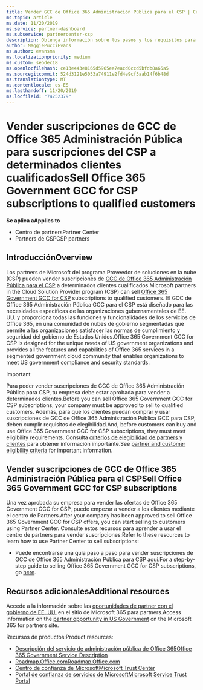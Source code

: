 ```yaml
---
title: Vender GCC de Office 365 Administración Pública para el CSP | Centro de partners
ms.topic: article
ms.date: 11/20/2019
ms.service: partner-dashboard
ms.subservice: partnercenter-csp
description: Obtenga información sobre los pasos y los requisitos para vender suscripciones a Office 365 Government GCC for CSP a usuarios o contratistas de la administración pública de Estados Unidos.
author: MaggiePucciEvans
ms.author: evansma
ms.localizationpriority: medium
ms.custom: seodec18
ms.openlocfilehash: ce13e443e8165d5965ea7eacd0ccd5bfdb8a65a5
ms.sourcegitcommit: 524d3121e5053a74911e2fd4e9cf5aab14f6b48d
ms.translationtype: MT
ms.contentlocale: es-ES
ms.lasthandoff: 11/20/2019
ms.locfileid: "74252379"
---
```

# <a name="sell-office-365-government-gcc-for-csp-subscriptions-to-qualified-customers"></a><span data-ttu-id="6fbd6-103">Vender suscripciones de GCC de Office 365 Administración Pública para suscripciones del CSP a determinados clientes cualificados</span><span class="sxs-lookup"><span data-stu-id="6fbd6-103">Sell Office 365 Government GCC for CSP subscriptions to qualified customers</span></span>

<span data-ttu-id="6fbd6-104">**Se aplica a**</span><span class="sxs-lookup"><span data-stu-id="6fbd6-104">**Applies to**</span></span>

-  <span data-ttu-id="6fbd6-105">Centro de partners</span><span class="sxs-lookup"><span data-stu-id="6fbd6-105">Partner Center</span></span>
-  <span data-ttu-id="6fbd6-106">Partners de CSP</span><span class="sxs-lookup"><span data-stu-id="6fbd6-106">CSP partners</span></span>


## <a name="overview"></a><span data-ttu-id="6fbd6-107">Introducción</span><span class="sxs-lookup"><span data-stu-id="6fbd6-107">Overview</span></span>

<span data-ttu-id="6fbd6-108">Los partners de Microsoft del programa Proveedor de soluciones en la nube (CSP) pueden vender suscripciones de [GCC de Office 365 Administración Pública para el CSP](https://www.microsoft.com/microsoft-365/partners/governmentforCSP) a determinados clientes cualificados.</span><span class="sxs-lookup"><span data-stu-id="6fbd6-108">Microsoft partners in the Cloud Solution Provider program (CSP) can sell [Office 365 Government GCC for CSP](https://www.microsoft.com/microsoft-365/partners/governmentforCSP) subscriptions to qualified customers.</span></span> <span data-ttu-id="6fbd6-109">El GCC de Office 365 Administración Pública GCC para el CSP está diseñado para las necesidades específicas de las organizaciones gubernamentales de EE. UU. y proporciona todas las funciones y funcionalidades de los servicios de Office 365, en una comunidad de nubes de gobierno segmentadas que permite a las organizaciones satisfacer las normas de cumplimiento y seguridad del gobierno de Estados Unidos.</span><span class="sxs-lookup"><span data-stu-id="6fbd6-109">Office 365 Government GCC for CSP is designed for the unique needs of US government organizations and provides all the features and capabilities of Office 365 services in a segmented government cloud community that enables organizations to meet US government compliance and security standards.</span></span> 

>[!IMPORTANT] 
><span data-ttu-id="6fbd6-110">Para poder vender suscripciones de GCC de Office 365 Administración Pública para CSP, tu empresa debe estar aprobada para vender a determinados clientes.</span><span class="sxs-lookup"><span data-stu-id="6fbd6-110">Before you can sell Office 365 Government GCC for CSP subscriptions, your company must be approved to sell to qualified customers.</span></span> <span data-ttu-id="6fbd6-111">Además, para que los clientes puedan comprar y usar suscripciones de GCC de Office 365 Administración Pública GCC para CSP, deben cumplir requisitos de elegibilidad.</span><span class="sxs-lookup"><span data-stu-id="6fbd6-111">And, before customers can buy and use Office 365 Government GCC for CSP subscriptions, they must meet eligibility requirements.</span></span> <span data-ttu-id="6fbd6-112">Consulta [criterios de elegibilidad de partners y clientes](csp-gcc-validate.md) para obtener información importante.</span><span class="sxs-lookup"><span data-stu-id="6fbd6-112">See [partner and customer eligibility criteria](csp-gcc-validate.md) for important information.</span></span>


## <a name="sell-office-365-government-gcc-for-csp-subscriptions"></a><span data-ttu-id="6fbd6-113">Vender suscripciones de GCC de Office 365 Administración Pública para el CSP</span><span class="sxs-lookup"><span data-stu-id="6fbd6-113">Sell Office 365 Government GCC for CSP subscriptions</span></span>

<span data-ttu-id="6fbd6-114">Una vez aprobada su empresa para vender las ofertas de Office 365 Government GCC for CSP, puede empezar a vender a los clientes mediante el centro de Partners.</span><span class="sxs-lookup"><span data-stu-id="6fbd6-114">After your company has been approved to sell Office 365 Government GCC for CSP offers, you can start selling to customers using Partner Center.</span></span> <span data-ttu-id="6fbd6-115">Consulte estos recursos para aprender a usar el centro de partners para vender suscripciones:</span><span class="sxs-lookup"><span data-stu-id="6fbd6-115">Refer to these resources to learn how to use Partner Center to sell subscriptions:</span></span> 

-   <span data-ttu-id="6fbd6-116">Puede encontrarse una guía paso a paso para vender suscripciones de GCC de Office 365 Administración Pública para CSP [aquí](https://go.microsoft.com/fwlink/?linkid=2007323).</span><span class="sxs-lookup"><span data-stu-id="6fbd6-116">For a step-by-step guide to selling Office 365 Government GCC for CSP subscriptions, go [here](https://go.microsoft.com/fwlink/?linkid=2007323).</span></span>  


## <a name="additional-resources"></a><span data-ttu-id="6fbd6-117">Recursos adicionales</span><span class="sxs-lookup"><span data-stu-id="6fbd6-117">Additional resources</span></span>

<span data-ttu-id="6fbd6-118">Accede a la información sobre las [oportunidades de partner con el gobierno de EE. UU.](https://www.microsoft.com/microsoft-365/partners/governmentforCSP) en el sitio de Microsoft 365 para partners.</span><span class="sxs-lookup"><span data-stu-id="6fbd6-118">Access information on the [partner opportunity in US Government](https://www.microsoft.com/microsoft-365/partners/governmentforCSP) on the Microsoft 365 for partners site.</span></span>

<span data-ttu-id="6fbd6-119">Recursos de productos:</span><span class="sxs-lookup"><span data-stu-id="6fbd6-119">Product resources:</span></span>

- [<span data-ttu-id="6fbd6-120">Descripción del servicio de administración pública de Office 365</span><span class="sxs-lookup"><span data-stu-id="6fbd6-120">Office 365 Government Service Description</span></span>](https://technet.microsoft.com/library/mt774581.aspx)
- [<span data-ttu-id="6fbd6-121">Roadmap.Office.com</span><span class="sxs-lookup"><span data-stu-id="6fbd6-121">Roadmap.Office.com</span></span>](https://products.office.com/business/office-365-roadmap)
- [<span data-ttu-id="6fbd6-122">Centro de confianza de Microsoft</span><span class="sxs-lookup"><span data-stu-id="6fbd6-122">Microsoft Trust Center</span></span>](https://www.microsoft.com/TrustCenter/)
- [<span data-ttu-id="6fbd6-123">Portal de confianza de servicios de Microsoft</span><span class="sxs-lookup"><span data-stu-id="6fbd6-123">Microsoft Service Trust Portal</span></span>](https://aka.ms/STP)

